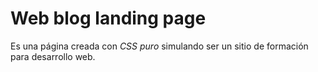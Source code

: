 # Web blog landing page

Es una página creada con _CSS puro_ simulando ser un sitio de formación para desarrollo web. 

